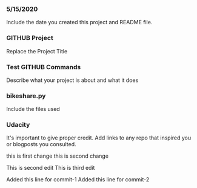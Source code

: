 ### 5/15/2020
Include the date you created this project and README file.

### GITHUB Project
Replace the Project Title

### Test GITHUB Commands
Describe what your project is about and what it does

### bikeshare.py
Include the files used

### Udacity
It's important to give proper credit. Add links to any repo that inspired you or blogposts you consulted.


this is first change
this is second change

This is second edit
This is third edit

Added this line for commit-1
Added this line for commit-2


